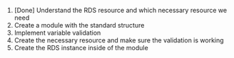 1. [Done] Understand the RDS resource and which necessary resource we need
2. Create a module with the standard structure
3. Implement variable validation
4. Create the necessary resource and make sure the validation is working
5. Create the RDS instance inside of the module
